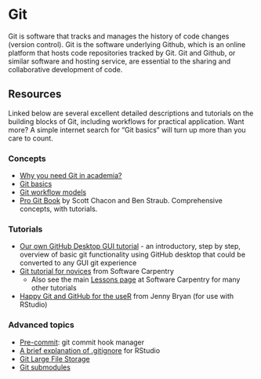 # Git

Git is software that tracks and manages the history of code changes (version control). Git is the software underlying Github, which is an online platform that hosts code repositories tracked by Git. Git and Github, or similar software and hosting service, are essential to the sharing and collaborative development of code.

## Resources

Linked below are several excellent detailed descriptions and tutorials on the building blocks of Git, including workflows for practical application. Want more? A simple internet search for “Git basics” will turn up more than you care to count.

### Concepts
* [Why you need Git in academia?](https://github.com/mikecroucher/Git_Academic_Benefits)
* [Git basics](https://docs.github.com/en/get-started/using-git/about-git)
* [Git workflow models](https://www.atlassian.com/git/tutorials/comparing-workflows)
* [Pro Git Book](https://git-scm.com/book/en/v2) by Scott Chacon and Ben Straub. Comprehensive concepts, with tutorials.

### Tutorials
* [Our own GitHub Desktop GUI tutorial](../tutorials/git/index.md) - an introductory, step by step, overview of basic git functionality using GitHub desktop that could be converted to any GUI git experience
* [Git tutorial for novices](https://swcarpentry.github.io/git-novice/) from Software Carpentry
    * Also see the main [Lessons page](https://software-carpentry.org/lessons/) at Software Carpentry for many other tutorials
* [Happy Git and GitHub for the useR](https://happygitwithr.com/) from Jenny Bryan (for use with RStudio)

### Advanced topics
* [Pre-commit](https://pre-commit.com): git commit hook manager
* [A brief explanation of .gitignore](https://carpentries-incubator.github.io/git-Rstudio-course/02-ignore/index.html) for RStudio
* [Git Large File Storage](https://git-lfs.com/)
* [Git submodules](https://git-scm.com/book/en/v2/Git-Tools-Submodules)
